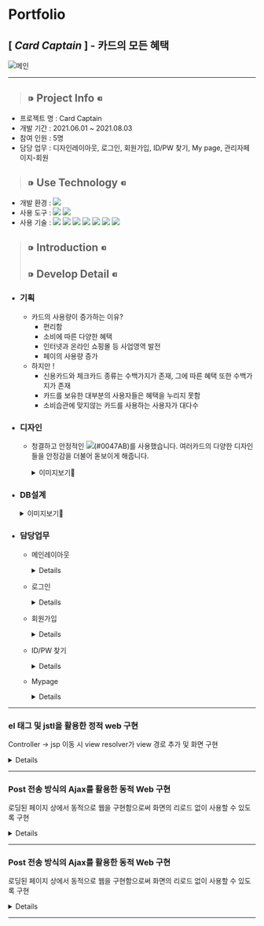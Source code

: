 # __Portfolio__
## [ _Card Captain_ ] - 카드의 모든 혜택
![메인](https://user-images.githubusercontent.com/81910342/128857814-db0351c5-4e07-4032-9793-282e99b680f2.png)
***
>## ⁍ Project Info ⁌
* 프로젝트 명 : Card Captain
* 개발 기간 :  2021.06.01 ~ 2021.08.03
* 참여 인원 : 5명
* 담당 업무 : 디자인레이아웃, 로그인, 회원가입, ID/PW 찾기, My page, 관리자페이지-회원

>## ⁍ Use Technology ⁌
* 개발 환경 : <img src="https://img.shields.io/badge/Windows 10-0078D6?style=flat-square&logo=Windows&logoColor=white"/>  
* 사용 도구 : <img src="https://img.shields.io/badge/Eclipse-2C2255?style=flat-square&logo=Eclipse&logoColor=white"/> <img src="https://img.shields.io/badge/SQL Developer-F80000?style=flat-square&logo=ORACLE&logoColor=white"/>    
* 사용 기술 : <img src="https://img.shields.io/badge/JAVA-007396?style=flat-square&logo=JAVA&logoColor=white"/> <img src="https://img.shields.io/badge/JAVASCRIPT-F7DF1E?style=flat-square&logo=JAVASCRIPT&logoColor=black"/> <img src="https://img.shields.io/badge/CSS-1572B6?style=flat-square&logo=css3&logoColor=white"/> <img src="https://img.shields.io/badge/HTML-E34F26?style=flat-square&logo=HTML5&logoColor=white"/> <img src="https://img.shields.io/badge/SPRING-6DB33F?style=flat-square&logo=SPRING&logoColor=white"/> <img src="https://img.shields.io/badge/ORACLE-F80000?style=flat-square&logo=ORACLE&logoColor=white"/> <img src="https://img.shields.io/badge/JQUERY-0769AD?style=flat-square&logo=JQUERY&logoColor=white"/>

>## ⁍ Introduction ⁌
>## ⁍ Develop Detail ⁌
* ### 기획
  * 카드의 사용량이 증가하는 이유?
    * 편리함
    * 소비에 따른 다양한 혜택
    * 인터넷과 온라인 쇼핑몰 등 사업영역 발전
    * 페이의 사용량 증가
  * 하지만 !
    * 신용카드와 체크카드 종류는 수백가지가 존재, 그에 따른 혜택 또한 수백가지가 존재
    * 카드를 보유한 대부분의 사용자들은 혜택을 누리지 못함
    * 소비습관에 맞지않는 카드를 사용하는 사용자가 대다수

* ### 디자인
  * 청결하고 안정적인 <img src="https://img.shields.io/badge/코발트블루-0047AB?style=for-the-badge&logo"/>(#0047AB)를 사용했습니다. 여러카드의 다양한 디자인들을 안정감을 더불어 돋보이게 해줍니다.
    <details>
      <summary>이미지보기👀</summary>

    |feature|Description|
    |:--:|:--:|
    |메인페이지|![스크린샷(129)](https://user-images.githubusercontent.com/81910342/128695317-ec154d4f-f5f1-4c38-84d7-8e361b9dc896.png)
    |카드사별 순위|![스크린샷(132)](https://user-images.githubusercontent.com/81910342/128695374-9338785c-10f3-464a-8a98-619d89c1ddf4.png)
    |카드 비교|![스크린샷(133)](https://user-images.githubusercontent.com/81910342/128811160-3212877a-ce00-4c7e-bd75-3aee11c24208.png)
    |전체카드순위|![스크린샷(131)](https://user-images.githubusercontent.com/81910342/128811220-5b7e736b-0ef0-432d-94a4-df3594a92118.png) ![스크린샷(137)](https://user-images.githubusercontent.com/81910342/128813314-38d65f0a-59f2-43db-9a37-11b0eb6de965.png)

  </details>

* ### DB설계
    <details>
    <summary>이미지보기👀</summary>

    |feature|Description|
    |:--:|:--:|
    |ERD|![erd11](https://user-images.githubusercontent.com/81910342/128841759-c2abd214-1f6d-4b4d-bc8a-0cd65f7b518e.PNG)
    |메타데이터|![메타데이터](https://user-images.githubusercontent.com/81910342/128842663-d322d964-a2f4-46a4-81cf-ea16c90136e7.PNG)
    |테이블정의서|![1](https://user-images.githubusercontent.com/81910342/128814142-b6e959a7-6759-4c79-89c1-91559edaf6d5.PNG)  

    </details>
<!-- 
  * ### 개발
  * JavaScript
    * 회원가입시 조건을 상황에 맞게 CSS처리 했습니다.
        [코드보기👀](https://github.com/financeTeamProject/CardCaptain/blob/e0ec856e17c14c7f938b45b3799f83c9797b644a/CDCP/src/main/webapp/WEB-INF/views/user/join.jsp#L265)
        <details>
        <summary>이미지보기👀</summary>

        |feature|Description|
        |:--:|:--:|
        |회원가입|![회원가입 2](https://user-images.githubusercontent.com/81910342/128839805-7bb7abce-0e3e-49e3-a538-f5642e4643f4.png)
        |ID/PW 찾기|![IDPW 찾기](https://user-images.githubusercontent.com/81910342/128840482-ea6e997a-81ab-4247-b276-c9b10c922cfc.PNG)
        
        </details>
  * Ajax를 활용한 동적Web 구현
    * 로딩된 페이지 상에서 동적으로 웹을 구현함으로써 대메뉴 이동을 제외하고는 화면의 리로드 없이 사용할 수 있도록 구현했습니다.
        <details>
        <summary>이미지보기👀</summary>

        |feature|Description|
        |:--:|:--:|
        |1|![카드사별 랭킹](https://user-images.githubusercontent.com/81910342/128833893-0f9d0215-1413-4aed-97ac-8b0b2799e0dd.png)
        |2|![스크린샷(135)](https://user-images.githubusercontent.com/81910342/128833924-35922c5e-639f-4b52-84a0-cac34b106f80.png)
        
        </details>
--> 
* ### 담당업무
  * 메인레이아웃
    <details>
 
     * 대표색상 <img src="https://img.shields.io/badge/코발트블루-0047AB?style=flat-square&logo"/>를 이용하여 Header/Footer 구조와 메인의 슬라이드를 이용하여 각종 메뉴바의 가이드를 구성했습니다.
       ![메인레이아웃](https://user-images.githubusercontent.com/81910342/128856764-a0bd32db-5870-47b5-a0bf-1e261758a75b.PNG)
 
    </details>
  * 로그인
    <details>
 
     * Header의 우측 로그인이미지를 클릭시 로그인창을 생성합니다.
        [JSP code👀](https://github.com/financeTeamProject/CardCaptain/blob/8f52920ec304a59033318ea789e8009e1f28483b/CDCP/src/main/webapp/WEB-INF/views/home.jsp#L790)
          ![로그인 1](https://user-images.githubusercontent.com/81910342/128860847-a8be7e75-7782-46fa-bd6f-f32a208fa175.PNG)
     * 입력한 ID/PW의 데이터를 form으로 DB까지 넘겨줍니다.    
        [Controller code👀](https://github.com/financeTeamProject/CardCaptain/blob/8f52920ec304a59033318ea789e8009e1f28483b/CDCP/src/main/java/com/gdj35/cdcp/WEB/user/UserContoller/UserContoller.java#L28)
        [Sql code👀](https://github.com/financeTeamProject/CardCaptain/blob/f63c2bd84256cc1d0087d98a90818f08ad3ce42e/CDCP/src/main/resources/mapper/User_SQL.xml#L4)
     * 로그인 성공, 실패
       ![성공,실패](https://user-images.githubusercontent.com/81910342/128869210-97652983-78a5-4a89-aa08-68a431ae2c2f.PNG)
 
    </details>
  * 회원가입
    <details>
 
      * 모든 조건 만족시 '가입완료'버튼이 활성화 됩니다.
      * 이메일 인증 - 입력한 이메일로 랜덤코드 전송, 코드 일치시 가입가능합니다.
        [JSP code👀](https://github.com/financeTeamProject/CardCaptain/blob/f63c2bd84256cc1d0087d98a90818f08ad3ce42e/CDCP/src/main/webapp/WEB-INF/views/user/join.jsp#L268)
        [Controller code👀](https://github.com/financeTeamProject/CardCaptain/blob/421e8fefd6c32b0b905de34620262caa0778fc48/CDCP/src/main/java/com/gdj35/cdcp/WEB/user/UserContoller/UserContoller.java#L98)
 
        ![스크린샷(139)](https://user-images.githubusercontent.com/81910342/129216959-97ab7cea-a04e-471c-aba1-08f0e9c5d861.png)

    </details>
  * ID/PW 찾기
    <details>
 
      * 모든 조건 만족시 아이디와 비밀번호를 알려줍니다.
      * 이메일 인증 - '비밀번호 찾기'는 이메일 인증을 해줍니다.
        [JSP code👀](https://github.com/financeTeamProject/CardCaptain/blob/f63c2bd84256cc1d0087d98a90818f08ad3ce42e/CDCP/src/main/webapp/WEB-INF/views/user/searchmem.jsp#L291)
        [Controller code👀](https://github.com/financeTeamProject/CardCaptain/blob/421e8fefd6c32b0b905de34620262caa0778fc48/CDCP/src/main/java/com/gdj35/cdcp/WEB/user/UserContoller/UserContoller.java#L137)
 
    ![스크린샷(140)](https://user-images.githubusercontent.com/81910342/129218093-5ffcb60b-b989-4e8f-b1cf-af81638e156d.png)

    </details>
  * Mypage
    <details>
 
      * update를 사용하여 회원정보 변경을 할 수 있습니다.
        [JSP code👀](https://github.com/financeTeamProject/CardCaptain/blob/f63c2bd84256cc1d0087d98a90818f08ad3ce42e/CDCP/src/main/webapp/WEB-INF/views/user/mypage.jsp#L683)
        [Controller code👀](https://github.com/financeTeamProject/CardCaptain/blob/421e8fefd6c32b0b905de34620262caa0778fc48/CDCP/src/main/java/com/gdj35/cdcp/WEB/user/UserContoller/UserListContoller.java#L137)
 
      * 카드사별 카드목록 데이터를 불러오고 추가,삭제를 할 수 있습니다.
        [JSP code👀](https://github.com/financeTeamProject/CardCaptain/blob/f63c2bd84256cc1d0087d98a90818f08ad3ce42e/CDCP/src/main/webapp/WEB-INF/views/user/mypage.jsp#L818)
        [Controller code👀](https://github.com/financeTeamProject/CardCaptain/blob/421e8fefd6c32b0b905de34620262caa0778fc48/CDCP/src/main/java/com/gdj35/cdcp/WEB/user/UserContoller/UserListContoller.java#L27)
 
      ![Mypage](https://user-images.githubusercontent.com/81910342/129218150-7ea9f8c3-006b-403d-92c9-8768a3fd3242.PNG)

    </details>


<!-- 
  * 관리자페이지-회원
 
* 테스트
-->
***
### el 태그 및 jstl을 활용한 정적 web 구현
Controller → jsp 이동 시 view resolver가 view 경로 추가 및 화면 구현

   <details>
    
   ![지도](https://user-images.githubusercontent.com/81910342/129653848-6e922c3e-6176-45b5-90f3-b9357faf0f57.PNG)
   [JSP code👀](https://github.com/financeTeamProject/CardCaptain/blob/421e8fefd6c32b0b905de34620262caa0778fc48/CDCP/src/main/webapp/WEB-INF/views/home.jsp#L1002)
 
   </details>

---
### Post 전송 방식의 Ajax를 활용한 동적 Web 구현
로딩된 페이지 상에서 동적으로 웹을 구현함으로써 화면의 리로드 없이 사용할 수 있도록 구현

   <details>
    
   ![Mypage](https://user-images.githubusercontent.com/81910342/129649089-c6e3b25a-af83-4c59-bd4a-fcfac2c03bd9.PNG)
   [JSP code👀](https://github.com/financeTeamProject/CardCaptain/blob/421e8fefd6c32b0b905de34620262caa0778fc48/CDCP/src/main/webapp/WEB-INF/views/user/mypage.jsp#L683)
 
   </details>

---
### Post 전송 방식의 Ajax를 활용한 동적 Web 구현
로딩된 페이지 상에서 동적으로 웹을 구현함으로써 화면의 리로드 없이 사용할 수 있도록 구현

   <details>
    
   ![Mypage](https://user-images.githubusercontent.com/81910342/129649089-c6e3b25a-af83-4c59-bd4a-fcfac2c03bd9.PNG)
   [JSP code👀](https://github.com/financeTeamProject/CardCaptain/blob/421e8fefd6c32b0b905de34620262caa0778fc48/CDCP/src/main/webapp/WEB-INF/views/user/mypage.jsp#L683)
 
   </details>

---
